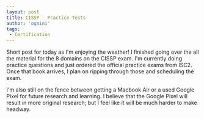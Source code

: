 ```yaml
---
layout: post
title: CISSP - Practice Tests
author: 'ogmini'
tags:
 - Certification
---
```


Short post for today as I'm enjoying the weather! I finished going over the all the material for the 8 domains on the CISSP exam. I'm currently doing practice questions and just ordered the official practice exams from ISC2. Once that book arrives, I plan on ripping through those and scheduling the exam.

I'm also still on the fence between getting a Macbook Air or a used Google Pixel for future research and learning. I believe that the Google Pixel will result in more original research; but I feel like it will be much harder to make headway.  
